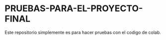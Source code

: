 # PRUEBAS-PARA-EL-PROYECTO-FINAL
Este repositorio simplemente es para hacer pruebas con el codigo de colab.
